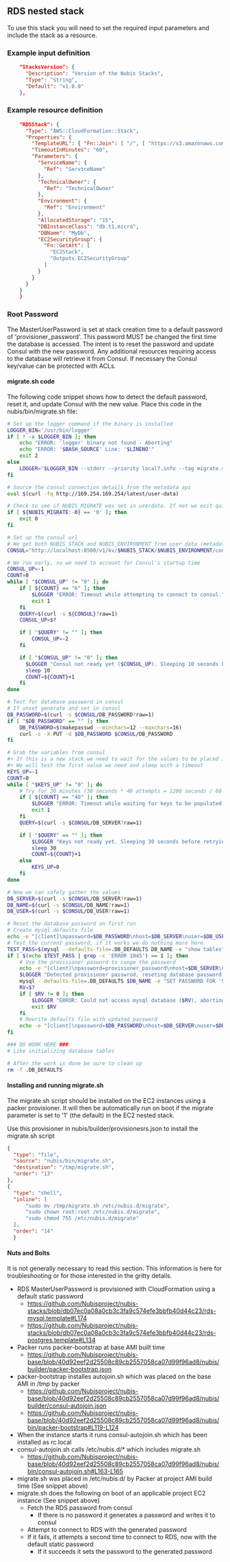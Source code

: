 ﻿## RDS nested stack

To use this stack you will need to set the required input parameters and include the stack as a resource.

### Example input definition
```json
    "StacksVersion": {
      "Description": "Version of the Nubis Stacks",
      "Type": "String",
      "Default": "v1.0.0"
    },
```

### Example resource definition
```json
    "RDSStack": {
      "Type": "AWS::CloudFormation::Stack",
      "Properties": {
        "TemplateURL": { "Fn::Join": [ "/", [ "https://s3.amazonaws.com/nubis-stacks", { "Ref": "StacksVersion" }, "rds-mysql.template" ] ] },
        "TimeoutInMinutes": "60",
        "Parameters": {
          "ServiceName": {
            "Ref": "ServiceName"
          },
          "TechnicalOwner": {
            "Ref": "TechnicalOwner"
          },
          "Environment": {
            "Ref": "Environment"
          },
          "AllocatedStorage": "15",
          "DBInstanceClass": "db.t1.micro",
          "DBName": "MyDb",
          "EC2SecurityGroup": {
            "Fn::GetAtt": [
              "EC2Stack",
              "Outputs.EC2SecurityGroup"
            ]
          }
        }
      }
    }
    }
```

### Root Password

The MasterUserPassword is set at stack creation time to a default password of 'provisioner_password'. This password MUST be changed the first time the database is accessed. The intent is to reset the password and update Consul with the new password. Any additional resources requiring access to the database will retrieve it from Consul. If necessary the Consul key/value can be protected with ACLs.

#### migrate.sh code
The following code snippet shows how to detect the default password, reset it, and update Consul with the new value. Place this code in the nubis/bin/migrate.sh file:
``` bash
# Set up the logger command if the binary is installed
LOGGER_BIN='/usr/bin/logger'
if [ ! -x $LOGGER_BIN ]; then
    echo "ERROR: 'logger' binary not found - Aborting"
    echo "ERROR: '$BASH_SOURCE' Line: '$LINENO'"
    exit 2
else
    LOGGER="$LOGGER_BIN --stderr --priority local7.info --tag migrate.sh"
fi

# Source the consul connection details from the metadata api
eval $(curl -fq http://169.254.169.254/latest/user-data)

# Check to see if NUBIS_MIGRATE was set in userdata. If not we exit quietly.
if [ ${NUBIS_MIGRATE:-0} == '0' ]; then
    exit 0
fi

# Set up the consul url
# We get both NUBIS_STACK and NUBIS_ENVIRONMENT from user data (metadata api)
CONSUL="http://localhost:8500/v1/kv/$NUBIS_STACK/$NUBIS_ENVIRONMENT/config"

# We run early, so we need to account for Consul's startup time
CONSUL_UP=-1
COUNT=0
while [ "$CONSUL_UP" != "0" ]; do
    if [ ${COUNT} == "6" ]; then
        $LOGGER "ERROR: Timeout while attempting to connect to consul."
        exit 1
    fi
    QUERY=$(curl -s ${CONSUL}?raw=1)
    CONSUL_UP=$?

    if [ "$QUERY" != "" ]; then
        CONSUL_UP=-2
    fi

    if [ "$CONSUL_UP" != "0" ]; then
      $LOGGER "Consul not ready yet ($CONSUL_UP). Sleeping 10 seconds before retrying..."
      sleep 10
      COUNT=${COUNT}+1
    fi
done

# Test for database password in consul
# If unset generate and set in consul
DB_PASSWORD=$(curl -s $CONSUL/DB_PASSWORD?raw=1)
if [ "$DB_PASSWORD" == "" ]; then
    DB_PASSWORD=$(makepasswd --minchars=12 --maxchars=16)
    curl -s -X PUT -d $DB_PASSWORD $CONSUL/DB_PASSWORD
fi

# Grab the variables from consul
#+ If this is a new stack we need to wait for the values to be placed in consul
#+ We will test the first value we need and sleep with a timeout
KEYS_UP=-1
COUNT=0
while [ "$KEYS_UP" != "0" ]; do
    # Try for 20 minutes (30 seconds * 40 attempts = 1200 seconds / 60 seconds = 20 minutes)
    if [ ${COUNT} == "40" ]; then
        $LOGGER "ERROR: Timeout while waiting for keys to be populated in consul."
        exit 1
    fi
    QUERY=$(curl -s $CONSUL/DB_SERVER?raw=1)

    if [ "$QUERY" == "" ]; then
        $LOGGER "Keys not ready yet. Sleeping 30 seconds before retrying..."
        sleep 30
        COUNT=${COUNT}+1
    else
        KEYS_UP=0
    fi
done

# Now we can safely gather the values
DB_SERVER=$(curl -s $CONSUL/DB_SERVER?raw=1)
DB_NAME=$(curl -s $CONSUL/DB_NAME?raw=1)
DB_USER=$(curl -s $CONSUL/DB_USER?raw=1)

# Reset the database password on first run
# Create mysql defaults file
echo -e "[client]\npassword=$DB_PASSWORD\nhost=$DB_SERVER\nuser=$DB_USER" > .DB_DEFAULTS
# Test the current password, if it works we do nothing more here
TEST_PASS=$(mysql --defaults-file=.DB_DEFAULTS DB_NAME -e "show tables" 2>&1)
if [ $(echo $TEST_PASS | grep -c 'ERROR 1045') == 1 ]; then
    # Use the provisioner pasword to cange the password
    echo -e "[client]\npassword=provisioner_password\nhost=$DB_SERVER\nuser=$DB_USER" > .DB_DEFAULTS
    $LOGGER "Detected provisioner passwrod, reseting database password."
    mysql --defaults-file=.DB_DEFAULTS $DB_NAME -e "SET PASSWORD FOR '$DB_USER'@'%' = password('$DB_PASSWORD')"
    RV=$?
    if [ $RV != 0 ]; then
        $LOGGER "ERROR: Could not access mysql database ($RV), aborting."
        exit $RV
    fi
    # Rewrite defaults file with updated password
    echo -e "[client]\npassword=$DB_PASSWORD\nhost=$DB_SERVER\nuser=$DB_USER" > .DB_DEFAULTS
fi

### DO WORK HERE ###
# Like initializing database tables

# After the work is done be sure to clean up
rm -f .DB_DEFAULTS
```

#### Installing and running migrate.sh
The migrate.sh script should be installed on the EC2 instances using a packer provisioner. It will then be automatically run on boot if the migrate parameter is set to '1' (the default) in the EC2 nested stack.

Use this provisioner in nubis/builder/provisionesrs.json to install the migrate.sh script
```json
{
  "type": "file",
  "source": "nubis/bin/migrate.sh",
  "destination": "/tmp/migrate.sh",
  "order": "13"
},
{
  "type": "shell",
  "inline": [
      "sudo mv /tmp/migrate.sh /etc/nubis.d/migrate",
      "sudo chown root:root /etc/nubis.d/migrate",
      "sudo chmod 755 /etc/nubis.d/migrate"
  ],
  "order": "14"
  }
```

#### Nuts and Bolts
It is not generally necessary to read this section. This information is here for troubleshooting or for those interested in the gritty details.

 * RDS MasterUserPassword is provisioned with CloudFormation using a default static password
   * https://github.com/Nubisproject/nubis-stacks/blob/db07ec0a08a0cb3c3fa9c574efe3bbfb40d44c23/rds-mysql.template#L174
   * https://github.com/Nubisproject/nubis-stacks/blob/db07ec0a08a0cb3c3fa9c574efe3bbfb40d44c23/rds-postgres.template#L134
 * Packer runs packer-bootstrap at base AMI built time
   * https://github.com/Nubisproject/nubis-base/blob/40d92eef2d25508c89cb2557058ca07d99f96ad8/nubis/builder/packer-bootstrap.json
 * packer-bootstrap installes autojoin.sh which was placed on the base AMI in /tmp by packer
   * https://github.com/Nubisproject/nubis-base/blob/40d92eef2d25508c89cb2557058ca07d99f96ad8/nubis/builder/consul-autojoin.json
   * https://github.com/Nubisproject/nubis-base/blob/40d92eef2d25508c89cb2557058ca07d99f96ad8/nubis/bin/packer-bootstrap#L119-L124
 * When the instance starts it runs consul-autojoin.sh which has been installed as rc.local
 * consul-autojoin.sh calls /etc/nubis.d/* which includes migrate.sh
   * https://github.com/Nubisproject/nubis-base/blob/40d92eef2d25508c89cb2557058ca07d99f96ad8/nubis/bin/consul-autojoin.sh#L163-L165
 * migrate.sh was placed in /etc/nubis.d/ by Packer at project AMI build time (See snippet above)
 * migrate.sh does the following on boot of an applicable project EC2 instance (See snippet above)
   * Fetch the RDS password from consul
     * If there is no password it generates a password and writes it to consul
   * Attempt to connect to RDS with the generated password
   * If it fails, it attempts a second time to connect to RDS, now with the default static password
     * If it succeeds it sets the password to the generated password
